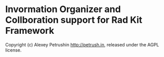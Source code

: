 # Invormation Organizer and Collboration support for Rad Kit Framework

Copyright (c) Alexey Petrushin http://petrush.in, released under the AGPL license.